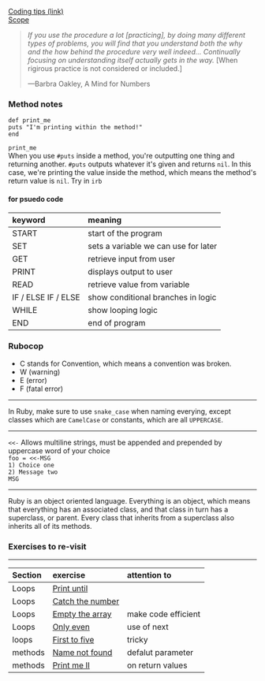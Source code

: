 [Coding tips (link)](https://launchschool.com/lessons/a0f3cd44/assignments/aa99ad2d)  
[Scope](https://launchschool.com/lessons/a0f3cd44/assignments/fff0b9db)

> *If you use the procedure a lot [practicing], by doing many different types of problems, you will find that you understand both the why and the how behind the procedure very well indeed… Continually focusing on understanding itself actually gets in the way.* [When rigirous practice is not considered or included.]
>
> —Barbra Oakley, A Mind for Numbers
### Method notes
``def print_me``   
  `puts "I'm printing within the method!"`  
`end`

`print_me`  
When you use `#puts` inside a method, you're outputting one thing and returning another. `#puts` outputs whatever it's given and returns `nil`. In this case, we're printing the value inside the method, which means the method's return value is `nil`. Try in `irb`

#### for psuedo code
| keyword      | meaning              |
| :------------ |:--------------------|
| START        | start of the program |
| SET          | sets a variable we can use for later |
| GET          | retrieve input from user |
| PRINT        | displays output to user |
| READ         | retrieve value from variable |
| IF / ELSE IF / ELSE | show conditional branches in logic |
| WHILE | show looping logic |
| END   | end of program |

### Rubocop
 * C stands for Convention, which means a convention was broken.
 * W (warning)
 * E (error)
 * F (fatal error)
--------
In Ruby, make sure to use `snake_case` when naming everying, except classes which are `CamelCase` or constants, which are all `UPPERCASE`.  

-----------
`<<-` Allows multiline strings, must be appended and prepended by uppercase word of your choice  
`foo = <<-MSG`  
 `1) Choice one`  
 `2) Message two`  
 `MSG`

-------
Ruby is an object oriented language. Everything is an object, which means that everything has an associated class, and that class in turn has a superclass, or parent. Every class that inherits from a superclass also inherits all of its methods.

### Exercises to re-visit
-----
| Section    | exercise | attention to |
| :---------- | :-------- | :----------- |
| Loops        |[Print until](https://launchschool.com/exercises/edca07c2) |  |
| Loops        | [Catch the number](https://launchschool.com/exercises/f1616791) |  |
| Loops        | [Empty the array](https://launchschool.com/exercises/0866fdc7) | make code efficient |
| Loops  | [Only even](https://launchschool.com/exercises/1f4b0bec) | use of next |
| loops  | [First to five](https://launchschool.com/exercises/41f4b2a2) | tricky |
| methods | [Name not found](https://launchschool.com/exercises/d462c857) | defalut parameter |
| methods | [Print me II](https://launchschool.com/exercises/15ab0113) | on return values |
